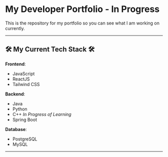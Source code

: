 # My Developer Portfolio - In Progress
This is the repository for my portfolio so you can see what I am working on currently. 

---

## 🛠️ My Current Tech Stack 🛠️

**Frontend**:  
- JavaScript
- ReactJS
- Tailwind CSS

**Backend**:  
- Java
- Python
- C++ *In Progress of Learning*
- Spring Boot  

**Database**:  
- PostgreSQL
- MySQL

---